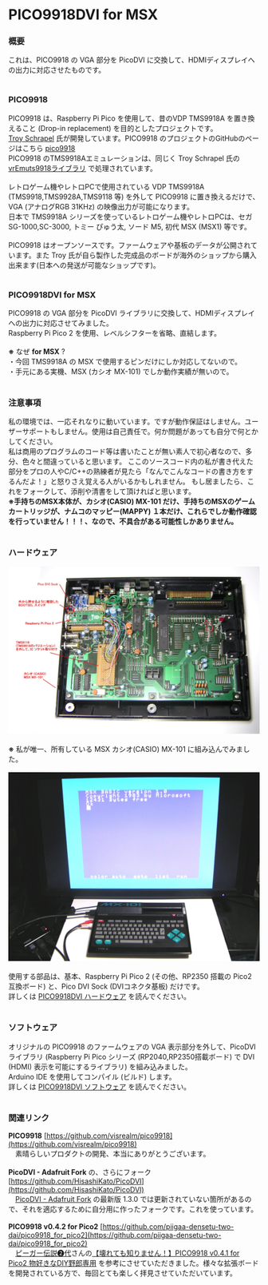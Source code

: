 # PICO9918DVI for MSX

### 概要

これは、PICO9918 の VGA 部分を PicoDVI に交換して、HDMIディスプレイへの出力に対応させたものです。<br/><br/>

### PICO9918

PICO9918 は、Raspberry Pi Pico を使用して、昔のVDP TMS9918A を置き換えること (Drop-in replacement) を目的としたプロジェクトです。  
[Troy Schrapel](https://github.com/visrealm) 氏が開発しています。PICO9918 のプロジェクトのGitHubのページはこちら [pico9918](https://github.com/visrealm/pico9918)  
PICO9918 のTMS9918Aエミュレーションは、同じく Troy Schrapel 氏の [vrEmuts9918ライブラリ](https://github.com/visrealm/vrEmuTms9918) で処理されています。<br/><br/>
レトロゲーム機やレトロPCで使用されている VDP TMS9918A (TMS9918,TMS9928A,TMS9118 等) を外して PICO9918 に置き換えるだけで、VGA (アナログRGB 31KHz) の映像出力が可能になります。  
日本で TMS9918A シリーズを使っているレトロゲーム機やレトロPCは、セガ SG-1000,SC-3000, トミー ぴゅう太, ソード M5, 初代 MSX (MSX1) 等です。<br/><br/>
PICO9918 はオープンソースです。ファームウェアや基板のデータが公開されています。また Troy 氏が自ら製作した完成品のボードが海外のショップから購入出来ます(日本への発送が可能なショップです)。<br/><br/>

### PICO9918DVI for MSX

PICO9918 の VGA 部分を PicoDVI ライブラリに交換して、HDMIディスプレイへの出力に対応させてみました。  
Raspberry Pi Pico 2 を使用、レベルシフターを省略、直結します。<br/><br/>
**※** なぜ **for MSX** ?  
・今回 TMS9918A の MSX で使用するピンだけにしか対応してないので。  
・手元にある実機、MSX (カシオ MX-101) でしか動作実績が無いので。<br/><br/>

### 注意事項

私の環境では、一応それなりに動いています。ですが動作保証はしません。ユーザーサポートもしません。使用は自己責任で。何か問題があっても自分で何とかしてください。  
私は商用のプログラムのコード等は書いたことが無い素人で初心者なので、多分、色々と間違っていると思います。 ここのソースコード内の私が書き代えた部分をプロの人やC/C++の熟練者が見たら「なんでこんなコードの書き方をするんだよ！」と怒りさえ覚える人がいるかもしれません。 もし居ましたら、これをフォークして、添削や清書をして頂ければと思います。<br/>
**※手持ちのMSX本体が、カシオ(CASIO) MX-101 だけ、手持ちのMSXのゲームカートリッジが、ナムコのマッピー(MAPPY) １本だけ、これらでしか動作確認を行っていません！！！、なので、不具合がある可能性しかありません。** <br/><br/>

### ハードウェア

<img src="img/PICO9918DVIinMX101.jpg" width="600"><br/><br/>
**※** 私が唯一、所有している MSX カシオ(CASIO) MX-101 に組み込んでみました。<br/><br/>
<img src="img/PICO9918DVI_4.jpg" width="600"><br/><br/>
使用する部品は、基本、Raspberry Pi Pico 2 (その他、RP2350 搭載の Pico2 互換ボード) と、Pico DVI Sock (DVIコネクタ基板) だけです。  
詳しくは [PICO9918DVI ハードウェア](/Hardware/README.md) を読んでください。<br/><br/>

### ソフトウェア

オリジナルの PICO9918 のファームウェアの VGA 表示部分を外して、PicoDVIライブラリ (Raspberry Pi Pico シリーズ (RP2040,RP2350搭載ボード) で DVI (HDMI) 表示を可能にするライブラリ) を組み込みました。  
Arduino IDE を使用してコンパイル (ビルド) します。  
詳しくは [PICO9918DVI ソフトウェア](/Software/README.md) を読んでください。<br/><br/>

### 関連リンク

**PICO9918** [https://github.com/visrealm/pico9918](https://github.com/visrealm/pico9918)  
　素晴らしいプロダクトの開発、本当にありがとうございます。<br/><br/>
**PicoDVI - Adafruit Fork** の、さらにフォーク [https://github.com/HisashiKato/PicoDVI](https://github.com/HisashiKato/PicoDVI)  
　[PicoDVI - Adafruit Fork](https://github.com/adafruit/PicoDVI) の最新版 1.3.0 では更新されていない箇所があるので、それを適応するために自分用に作ったフォークです。これを使っています。<br/><br/>
**PICO9918 v0.4.2 for Pico2** [https://github.com/piigaa-densetu-two-dai/pico9918_for_pico2](https://github.com/piigaa-densetu-two-dai/pico9918_for_pico2)  
　[ピーガー伝説➋代](https://x.com/AOldfJaHcEmvAWC/)さんの[【壊れても知りません！】PICO9918 v0.4.1 for Pico2
物好きなDIY野郎専用](https://x.com/AOldfJaHcEmvAWC/status/1842423985910534281) を参考にさせていただきました。様々な拡張ボードを開発されている方で、毎回とても楽しく拝見させていただいています。

